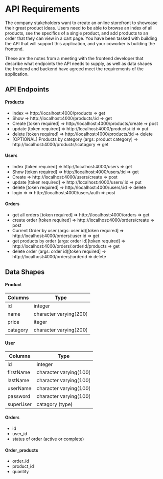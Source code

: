 # API Requirements
The company stakeholders want to create an online storefront to showcase their great product ideas. Users need to be able to browse an index of all products, see the specifics of a single product, and add products to an order that they can view in a cart page. You have been tasked with building the API that will support this application, and your coworker is building the frontend.

These are the notes from a meeting with the frontend developer that describe what endpoints the API needs to supply, as well as data shapes the frontend and backend have agreed meet the requirements of the application. 

## API Endpoints
#### Products
- Index => http://localhost:4000/products    => get
- Show => http://localhost:4000/products/:id => get
- Create [token required] => http://localhost:4000/products/create => post
- update [token required] => http://localhost:4000/products/:id    => put
- delete [token required] => http://localhost:4000/products/:id    => delete
- [OPTIONAL] Products by category (args: product category) => http://localhost:4000/products/:catagory => get

#### Users
- Index [token required] => http://localhost:4000/users          => get
- Show [token required] => http://localhost:4000/users/:id       => get
- Create  => http://localhost:4000/users/create                  => post
- update [token required] => http://localhost:4000/users/:id     => put
- delete [token required] => http://localhost:4000/users/:id     => delete
- login => => http://localhost:4000/users/auth                   => post

#### Orders
- get all orders [token required] => http://localhost:4000/orders                                               => get
- create order [token required] => http://localhost:4000/orders/create                                          => post
- Current Order by user (args: user id)[token required] => http://localhost:4000/orders/:user id                => get
- get products by order (args: order id)[token required] => http://localhost:4000/orders/:orderid/products      => get
- delete order (args: order id)[token required] => http://localhost:4000/orders/:orderid                        => delete

## Data Shapes
#### Product
   Columns    |           Type
------------- | ---------------------------
    id        |     integer
    name      |     character varying(200)
    price     |     iteger
    catagory  |     character varying(200)


#### User
 Columns      |            Type
------------- | --------------------------
  id          |     integer
  firstName   |     character varying(100)
  lastName    |     character varying(100)
  userName    |     character varying(100)
  password    |     character varying(100)
  superUser   |     catagory (type)


#### Orders
- id
- user_id
- status of order (active or complete)

#### Order_products
- order_id
- product_id
- quantity 

